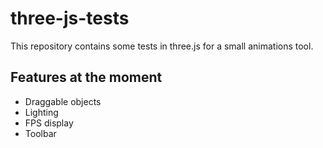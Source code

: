 # three-js-tests

This repository contains some tests in three.js for a small animations tool.

## Features at the moment
* Draggable objects
* Lighting
* FPS display
* Toolbar
